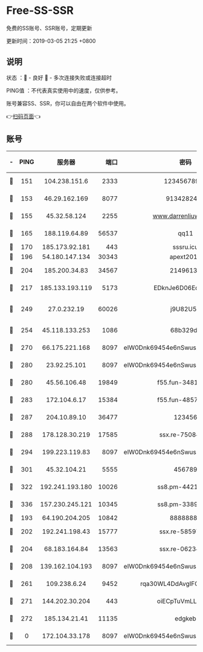 # Free-SS-SSR

免费的SS账号、SSR账号，定期更新

更新时间：2019-03-05 21:25 +0800

## 说明

状态     ：🙂 - 良好 🙁 - 多次连接失败或连接超时

PING值   ：不代表真实使用中的速度，仅供参考。

账号兼容SS、SSR，你可以自由在两个软件中使用。

👉[扫码页面](https://liesauer.github.io/free-ss-ssr.github.io/)👈

## 账号

|-|PING|服务器|端口|密码|加密方式|区域|
|:----:|:----:|:-----:|-----:|:----:|:----:|:----:|
|🙂|151|104.238.151.6|2333|12345678900|aes-256-cfb|JP|
|🙂|153|46.29.162.169|8077|9134282479|aes-256-cfb|RU|
|🙂|155|45.32.58.124|2255|www.darrenliuwei.com|aes-256-cfb|JP|
|🙂|165|188.119.64.89|56537|qq11|aes-256-cfb|RU|
|🙂|170|185.173.92.181|443|sssru.icu|rc4-md5|RU|
|🙂|196|54.180.147.134|30343|apext2019|chacha20|KR|
|🙂|204|185.200.34.83|34567|21496138|aes-256-cfb|US|
|🙂|217|185.133.193.119|5173|EDknJe6D06EoWDaw|aes-256-cfb|US|
|🙂|249|27.0.232.19|60026|j9U82U53|xchacha20-ietf-poly1305|HK|
|🙂|254|45.118.133.253|1086|68b329da|aes-256-cfb|SG|
|🙂|270|66.175.221.168|8097|eIW0Dnk69454e6nSwuspv9DmS201tQ0D|aes-256-cfb|US|
|🙂|280|23.92.25.101|8097|eIW0Dnk69454e6nSwuspv9DmS201tQ0D|aes-256-cfb|US|
|🙂|280|45.56.106.48|19849|f55.fun-34811543|aes-256-cfb|US|
|🙂|283|172.104.6.17|15384|f55.fun-48571850|aes-256-cfb|US|
|🙂|287|204.10.89.10|36477|123456|aes-256-cfb|US|
|🙂|288|178.128.30.219|17585|ssx.re-75084911|aes-256-cfb|SG|
|🙂|294|199.223.119.83|8097|eIW0Dnk69454e6nSwuspv9DmS201tQ0D|aes-256-cfb|US|
|🙂|301|45.32.104.21|5555|456789|aes-256-cfb|SG|
|🙂|322|192.241.193.180|10026|ss8.pm-44218245|aes-256-cfb|US|
|🙂|336|157.230.245.121|10345|ss8.pm-33892732|aes-256-cfb|SG|
|🙂|193|64.190.204.205|10842|88888888|rc4-md5|US|
|🙂|202|192.241.198.43|15777|ssx.re-58597661|aes-256-cfb|US|
|🙂|204|68.183.164.84|13563|ssx.re-06234172|aes-256-cfb|US|
|🙂|208|139.162.104.193|8097|eIW0Dnk69454e6nSwuspv9DmS201tQ0D|aes-256-cfb|JP|
|🙂|261|109.238.6.24|9452|rqa30WL4DdAvgIFG6Fs3znzTa|aes-256-cfb|FR|
|🙂|271|144.202.30.204|443|oiECpTuVmLLxk4Ts|aes-256-cfb|US|
|🙂|272|185.134.21.41|11135|edgkeb|aes-256-cfb|GB|
|🙁|0|172.104.33.178|8097|eIW0Dnk69454e6nSwuspv9DmS201tQ0D|aes-256-cfb|SG|

